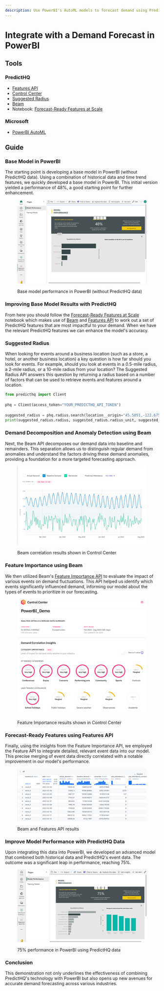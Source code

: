 ```yaml
---
description: Use PowerBI's AutoML models to forecast demand using PredictHQ technologies.
---
```


# Integrate with a Demand Forecast in PowerBI

## Tools

### PredictHQ

* [Features API](../../getting-started/guides/features-api-guides/)
* [Control Center](https://control.predicthq.com)
* [Suggested Radius](../../api/suggested-radius/get-suggested-radius.md)
* [Beam](../integration-guides/beam-data-science-guide.md)
* Notebook: [Forecast-Ready Features at Scale](../../getting-started/guides/beam-guides/forecast-ready-features-at-scale.md)

### Microsoft

* [PowerBI AutoML](https://learn.microsoft.com/en-us/power-bi/transform-model/dataflows/dataflows-machine-learning-integration)

## Guide

### Base Model in PowerBI

The starting point is developing a base model in PowerBI (without PredictHQ data). Using a combination of historical data and time trend features, we quickly developed a base model in PowerBI. This initial version yielded a performance of 48%, a good starting point for further enhancement.

<figure><img src="../../.gitbook/assets/powerbi-screenshot.png" alt=""><figcaption><p>Base model performance in PowerBI (without PredictHQ data)</p></figcaption></figure>

### Improving Base Model Results with PredictHQ

From here you should follow the [Forecast-Ready Features at Scale](../../getting-started/guides/beam-guides/forecast-ready-features-at-scale.md) notebook which makes use of [Beam](../../api/beam/) and [Features API](../../api/features/) to work out a set of PredictHQ features that are most impactful to your demand. When we have the relevant PredictHQ features we can enhance the model's accuracy.

### Suggested Radius

When looking for events around a business location (such as a store, a hotel, or another business location) a key question is how far should you look for events. For example, should you look at events in a 0.5-mile radius, a 2-mile radius, or a 10-mile radius from your location? The Suggested Radius API answers this question by returning a radius based on a number of factors that can be used to retrieve events and features around a location.

```python
from predicthq import Client

phq = Client(access_token="YOUR_PREDICTHQ_API_TOKEN")

suggested_radius = phq.radius.search(location__origin="45.5051,-122.6750")
print(suggested_radius.radius, suggested_radius.radius_unit, suggested_radius.location.to_dict())
```

### Demand Decomposition and Anomaly Detection using Beam

Next, the Beam API decomposes our demand data into baseline and remainders. This separation allows us to distinguish regular demand from anomalies and understand the factors driving these demand anomalies, providing a foundation for a more targeted forecasting approach.

<figure><img src="../../.gitbook/assets/beam-result-screenshot.png" alt=""><figcaption><p>Beam correlation results shown in Control Center</p></figcaption></figure>

### Feature Importance using Beam

We then utilized Beam's [Feature Importance API](../../api/beam/get-feature-importance.md) to evaluate the impact of various events on demand fluctuations. This API helped us identify which events significantly influenced demand, informing our model about the types of events to prioritize in our forecasting.

<figure><img src="../../.gitbook/assets/feature-importance-result-screenshot.png" alt=""><figcaption><p>Feature Importance results shown in Control Center</p></figcaption></figure>

### Forecast-Ready Features using Features API

Finally, using the insights from the Feature Importance API, we employed the Feature API to integrate detailed, relevant event data into our model. This precise merging of event data directly correlated with a notable improvement in our model's performance.

<figure><img src="../../.gitbook/assets/features-table-screenshot.png" alt=""><figcaption><p>Beam and Features API results</p></figcaption></figure>

### Improve Model Performance with PredictHQ Data

Upon integrating this data into PowerBI, we developed an advanced model that combined both historical data and PredictHQ's event data. The outcome was a significant leap in performance, reaching 75%.

<figure><img src="../../.gitbook/assets/powerbi-improved-perf-screenshot.png" alt=""><figcaption><p>75% performance in PowerBI using PredictHQ data</p></figcaption></figure>

### Conclusion

This demonstration not only underlines the effectiveness of combining PredictHQ's technology with PowerBI but also opens up new avenues for accurate demand forecasting across various industries.
